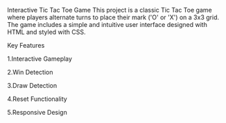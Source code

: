 Interactive Tic Tac Toe Game
This project is a classic Tic Tac Toe game where players alternate turns to place their mark ('O' or 'X') on a 3x3 grid. 
The game includes a simple and intuitive user interface designed with HTML and styled with CSS.

Key Features

1.Interactive Gameplay

2.Win Detection

3.Draw Detection

4.Reset Functionality

5.Responsive Design
